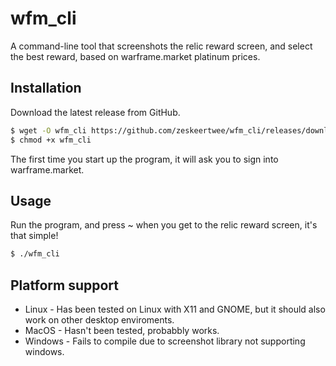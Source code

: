 wfm_cli
=======

A command-line tool that screenshots the relic reward screen, and select the best reward, based on warframe.market platinum prices.

## Installation
Download the latest release from GitHub.
```bash
$ wget -O wfm_cli https://github.com/zeskeertwee/wfm_cli/releases/download/v0.1.0/wfm_cli_linux
$ chmod +x wfm_cli
```
The first time you start up the program, it will ask you to sign into warframe.market.

## Usage
Run the program, and press ~ when you get to the relic reward screen, it's that simple!
```bash
$ ./wfm_cli
```

## Platform support
- Linux - Has been tested on Linux with X11 and GNOME, but it should also work on other desktop enviroments.
- MacOS - Hasn't been tested, probabbly works.
- Windows - Fails to compile due to screenshot library not supporting windows.